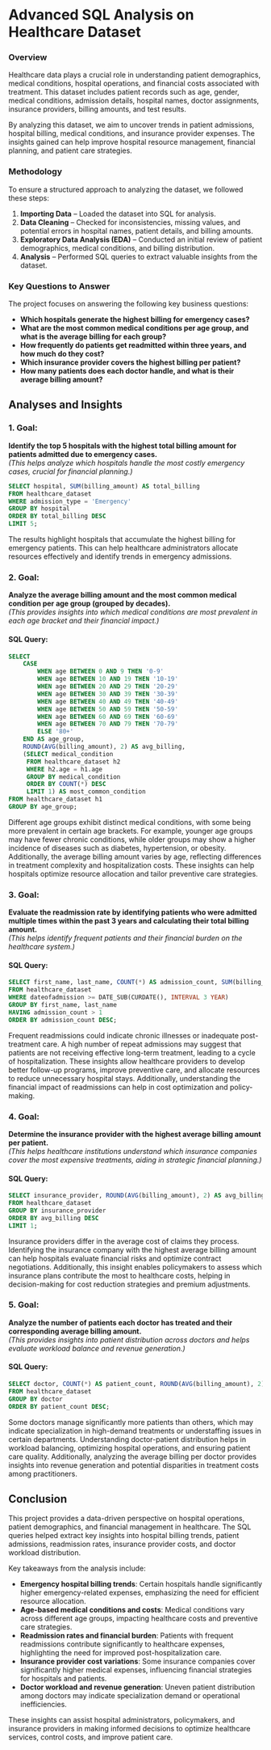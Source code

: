 
# Advanced SQL Analysis on Healthcare Dataset



### **Overview**
Healthcare data plays a crucial role in understanding patient demographics, medical conditions, hospital operations, and financial costs associated with treatment. This dataset includes patient records such as age, gender, medical conditions, admission details, hospital names, doctor assignments, insurance providers, billing amounts, and test results. 

By analyzing this dataset, we aim to uncover trends in patient admissions, hospital billing, medical conditions, and insurance provider expenses. The insights gained can help improve hospital resource management, financial planning, and patient care strategies.

### **Methodology**
To ensure a structured approach to analyzing the dataset, we followed these steps:

1. **Importing Data** – Loaded the dataset into SQL for analysis.
2. **Data Cleaning** – Checked for inconsistencies, missing values, and potential errors in hospital names, patient details, and billing amounts.
3. **Exploratory Data Analysis (EDA)** – Conducted an initial review of patient demographics, medical conditions, and billing distribution.
4. **Analysis** – Performed SQL queries to extract valuable insights from the dataset.

### **Key Questions to Answer**
The project focuses on answering the following key business questions:

- **Which hospitals generate the highest billing for emergency cases?**
- **What are the most common medical conditions per age group, and what is the average billing for each group?**
- **How frequently do patients get readmitted within three years, and how much do they cost?**
- **Which insurance provider covers the highest billing per patient?**
- **How many patients does each doctor handle, and what is their average billing amount?**

## Analyses and Insights

### **1. Goal:**  
**Identify the top 5 hospitals with the highest total billing amount for patients admitted due to emergency cases.**  
*(This helps analyze which hospitals handle the most costly emergency cases, crucial for financial planning.)*

```sql
SELECT hospital, SUM(billing_amount) AS total_billing
FROM healthcare_dataset
WHERE admission_type = 'Emergency'
GROUP BY hospital
ORDER BY total_billing DESC
LIMIT 5;

```

The results highlight hospitals that accumulate the highest billing for emergency patients. This can help healthcare administrators allocate resources effectively and identify trends in emergency admissions.



### 2. Goal:  
**Analyze the average billing amount and the most common medical condition per age group (grouped by decades).**  
*(This provides insights into which medical conditions are most prevalent in each age bracket and their financial impact.)*

#### **SQL Query:**
```sql
SELECT 
    CASE 
        WHEN age BETWEEN 0 AND 9 THEN '0-9'
        WHEN age BETWEEN 10 AND 19 THEN '10-19'
        WHEN age BETWEEN 20 AND 29 THEN '20-29'
        WHEN age BETWEEN 30 AND 39 THEN '30-39'
        WHEN age BETWEEN 40 AND 49 THEN '40-49'
        WHEN age BETWEEN 50 AND 59 THEN '50-59'
        WHEN age BETWEEN 60 AND 69 THEN '60-69'
        WHEN age BETWEEN 70 AND 79 THEN '70-79'
        ELSE '80+'
    END AS age_group,
    ROUND(AVG(billing_amount), 2) AS avg_billing,
    (SELECT medical_condition 
     FROM healthcare_dataset h2 
     WHERE h2.age = h1.age
     GROUP BY medical_condition
     ORDER BY COUNT(*) DESC 
     LIMIT 1) AS most_common_condition
FROM healthcare_dataset h1
GROUP BY age_group;

```

Different age groups exhibit distinct medical conditions, with some being more prevalent in certain age brackets. For example, younger age groups may have fewer chronic conditions, while older groups may show a higher incidence of diseases such as diabetes, hypertension, or obesity. Additionally, the average billing amount varies by age, reflecting differences in treatment complexity and hospitalization costs. These insights can help hospitals optimize resource allocation and tailor preventive care strategies.





### 3. Goal:  
**Evaluate the readmission rate by identifying patients who were admitted multiple times within the past 3 years and calculating their total billing amount.**  
*(This helps identify frequent patients and their financial burden on the healthcare system.)*

#### **SQL Query:**
```sql
SELECT first_name, last_name, COUNT(*) AS admission_count, SUM(billing_amount) AS total_billing
FROM healthcare_dataset
WHERE dateofadmission >= DATE_SUB(CURDATE(), INTERVAL 3 YEAR)
GROUP BY first_name, last_name
HAVING admission_count > 1
ORDER BY admission_count DESC;


```




Frequent readmissions could indicate chronic illnesses or inadequate post-treatment care. A high number of repeat admissions may suggest that patients are not receiving effective long-term treatment, leading to a cycle of hospitalization. These insights allow healthcare providers to develop better follow-up programs, improve preventive care, and allocate resources to reduce unnecessary hospital stays. Additionally, understanding the financial impact of readmissions can help in cost optimization and policy-making.




### 4. Goal:  
**Determine the insurance provider with the highest average billing amount per patient.**  
*(This helps healthcare institutions understand which insurance companies cover the most expensive treatments, aiding in strategic financial planning.)*

#### **SQL Query:**
```sql
SELECT insurance_provider, ROUND(AVG(billing_amount), 2) AS avg_billing
FROM healthcare_dataset
GROUP BY insurance_provider
ORDER BY avg_billing DESC
LIMIT 1;


```


Insurance providers differ in the average cost of claims they process. Identifying the insurance company with the highest average billing amount can help hospitals evaluate financial risks and optimize contract negotiations. Additionally, this insight enables policymakers to assess which insurance plans contribute the most to healthcare costs, helping in decision-making for cost reduction strategies and premium adjustments.


### 5. Goal:  
**Analyze the number of patients each doctor has treated and their corresponding average billing amount.**  
*(This provides insights into patient distribution across doctors and helps evaluate workload balance and revenue generation.)*

#### **SQL Query:**
```sql
SELECT doctor, COUNT(*) AS patient_count, ROUND(AVG(billing_amount), 2) AS avg_billing
FROM healthcare_dataset
GROUP BY doctor
ORDER BY patient_count DESC;

```
Some doctors manage significantly more patients than others, which may indicate specialization in high-demand treatments or understaffing issues in certain departments. Understanding doctor-patient distribution helps in workload balancing, optimizing hospital operations, and ensuring patient care quality. Additionally, analyzing the average billing per doctor provides insights into revenue generation and potential disparities in treatment costs among practitioners.


## **Conclusion**  
This project provides a data-driven perspective on hospital operations, patient demographics, and financial management in healthcare. The SQL queries helped extract key insights into hospital billing trends, patient admissions, readmission rates, insurance provider costs, and doctor workload distribution. 

Key takeaways from the analysis include:  
- **Emergency hospital billing trends**: Certain hospitals handle significantly higher emergency-related expenses, emphasizing the need for efficient resource allocation.  
- **Age-based medical conditions and costs**: Medical conditions vary across different age groups, impacting healthcare costs and preventive care strategies.  
- **Readmission rates and financial burden**: Patients with frequent readmissions contribute significantly to healthcare expenses, highlighting the need for improved post-hospitalization care.  
- **Insurance provider cost variations**: Some insurance companies cover significantly higher medical expenses, influencing financial strategies for hospitals and patients.  
- **Doctor workload and revenue generation**: Uneven patient distribution among doctors may indicate specialization demand or operational inefficiencies.  

These insights can assist hospital administrators, policymakers, and insurance providers in making informed decisions to optimize healthcare services, control costs, and improve patient care.


